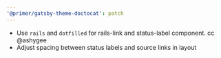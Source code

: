 ```yaml
---
'@primer/gatsby-theme-doctocat': patch
---
```


- Use `rails` and `dotfilled` for rails-link and status-label component. cc @ashygee
- Adjust spacing between status labels and source links in layout
